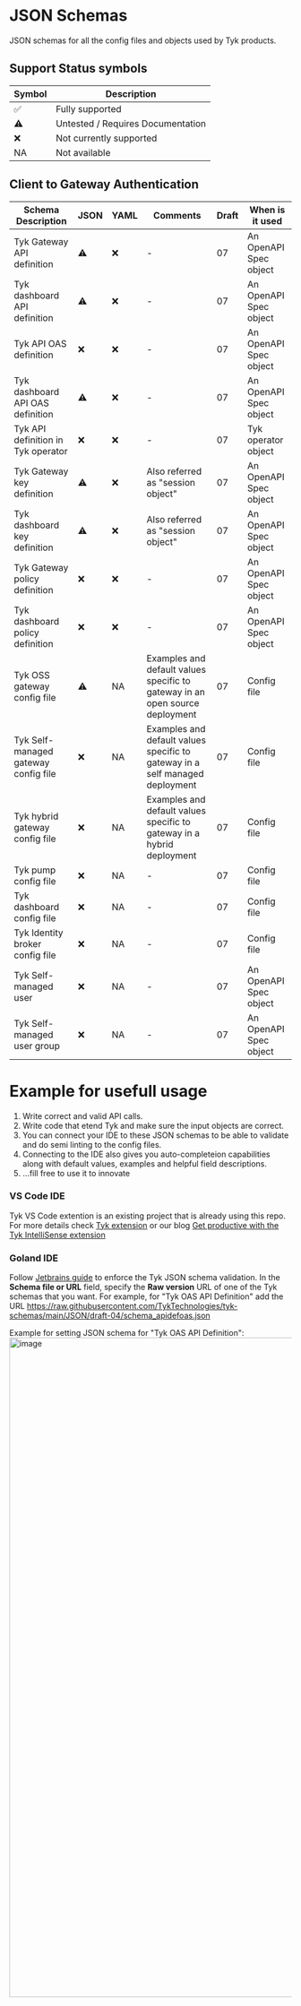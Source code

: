 # JSON Schemas

JSON schemas for all the config files and objects used by Tyk products. 

## Support Status symbols

| Symbol | Description |
| --------- | --------- |
| ✅ | Fully supported |
| ⚠️ | Untested / Requires Documentation |
| ❌️ | Not currently supported |
| NA | Not available |

## Client to Gateway Authentication

| Schema Description        | JSON      | YAML | Comments | Draft | When is it used
| ----------- | --------- | ---- | --------- | -------- | -------- |
| Tyk Gateway API definition | ⚠️ | ❌️ | - | 07 | An OpenAPI Spec object |
| Tyk dashboard API definition | ⚠️ | ❌️ | - | 07 | An OpenAPI Spec object |
| Tyk API OAS definition | ❌️ | ❌️ | - | 07 | An OpenAPI Spec object |
| Tyk dashboard API OAS definition | ⚠️ | ❌️ | - | 07 | An OpenAPI Spec object |
| Tyk API definition in Tyk operator | ❌️ | ❌ | - | 07 | Tyk operator object |
| Tyk Gateway key definition | ⚠️ | ❌️ | Also referred as "session object" | 07 | An OpenAPI Spec object |
| Tyk dashboard key definition | ⚠️ | ❌️ | Also referred as "session object" | 07 | An OpenAPI Spec object |
| Tyk Gateway policy definition | ❌️ | ❌️ | - | 07 | An OpenAPI Spec object |
| Tyk dashboard policy definition | ❌️ | ❌️ | - | 07 | An OpenAPI Spec object |
| Tyk OSS gateway config file | ⚠️ | NA | Examples and default values specific to gateway in an open source deployment | 07 | Config file |
| Tyk Self-managed gateway config file | ❌️ | NA | Examples and default values specific to gateway in a self managed deployment | 07 | Config file |
| Tyk hybrid gateway config file | ❌️ | NA | Examples and default values specific to gateway in a hybrid deployment | 07 | Config file |
| Tyk pump config file | ❌️ | NA | - | 07 | Config file |
| Tyk dashboard config file | ❌️ | NA | - | 07 | Config file |
| Tyk Identity broker config file | ❌️ | NA | - | 07 | Config file |
| Tyk Self-managed user | ❌️ | NA | - | 07 | An OpenAPI Spec object |
| Tyk Self-managed user group | ❌️ | NA | - | 07 | An OpenAPI Spec object |

# Example for usefull usage

1. Write correct and valid API calls.
2. Write code that etend Tyk and make sure the input objects are correct.
3. You can connect your IDE to these JSON schemas to be able to validate and do semi linting to the config files.
4. Connecting to the IDE also gives you auto-completeion capabilities along with default values, examples and helpful field descriptions.
5. ...fill free to use it to innovate

### VS Code IDE

Tyk VS Code extention is an existing project that is already using this repo. For more details check [Tyk extension](https://marketplace.visualstudio.com/items?itemName=TykTechnologiesLimited.tyk-schemas) or our blog [Get productive with the Tyk IntelliSense extension](https://tyk.io/blog/get-productive-with-the-tyk-intellisense-extension/)


### Goland IDE

Follow [Jetbrains guide](https://www.jetbrains.com/help/go/json.html#8ae73b55) to enforce the Tyk JSON schema validation.
In the **Schema file or URL** field, specify the **Raw version** URL of one of the Tyk schemas that you want. 
For example, for "Tyk OAS API Definition" add the URL https://raw.githubusercontent.com/TykTechnologies/tyk-schemas/main/JSON/draft-04/schema_apidefoas.json

Example for setting JSON schema for "Tyk OAS API Definition":
<img width="1178" alt="image" src="https://user-images.githubusercontent.com/3155222/180099534-ef58b1f2-dc18-4113-b47d-ed789f63da0a.png">

